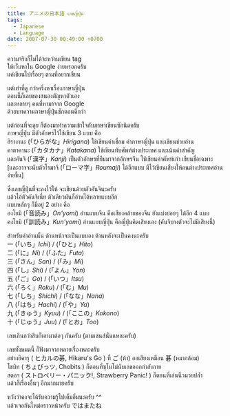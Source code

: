 ```yaml
---
title: アニメの日本語 เลขญี่ปุ่น
tags:
  - Japanese
  - Language
date: 2007-07-30 00:49:00 +0700
---
```


ความจริงก็ไม่ได้จะหว่านเขียน tag  
ให้เว็บหาใน Google ง่ายหรอกครับ  
แค่เขียนไปเรื่อยๆ ตามที่อยากเขียน

แต่เท่าที่ดู กว่าครึ่งหาเรื่องภาษาญี่ปุ่น  
ตอนนี้ก็เลยของสนองตัญหาตัวเอง  
และหลายๆ คนที่หามาจาก Google  
ด้วยบทความภาษาญี่ปุ่นซักตอนดีกว่า

แต่ก่อนที่จะลุย ก็ต้องมาทำความเข้าใจกับภาษาเขียนซักนิดครับ  
ภาษาญี่ปุ่น มีตัวอักษรไว้ใช้เขียน 3 แบบ คือ  
ฮิรางานะ (「ひらがな」*Hirigana*) ใช้เขียนคำเชื่อม คำภาษาญี่ปุ่น และเขียนช่วยอ่าน  
คาตาคานะ (「カタカナ」*Katakana*) ใช้เขียนทับศัพท์ต่างประเทศ และเน้นคำสำคัญ  
และคันจิ (「漢字」*Kanji*) เป็นตัวอักษรที่ยืมมาจากอักษรจีน ใช้เขียนคำศัพท์เก่า เขียนชื่อเฉพาะ  
[และอาจจะนับตัวโรมาจิ (「ローマ字」*Roumaji*) ได้อีกแบบ มีไว้เขียนเสียงให้คนต่างประเทศอ่านง่ายขึ้น]

ซึ่งเลขญี่ปุ่นที่จะลงไว้ให้ จะเขียนด้วยตัวคันจินะครับ  
แล้วไอ่ตัวคันจิเนี่ย ตัวเดียวมันก็อ่านได้หลายแบบอีก  
แบบหลักๆ ก็มีอยู่ 2 อย่าง คือ  
องโยมิ (「音読み」*On'yomi*) อ่านแบบจีน คือเสียงคล้ายของจีน ยังแบ่งย่อยๆ ได้อีก 4 แบบ  
คงโยมิ (「訓読み」*Kun'yomi*) อ่านแบบญี่ปุ่น คือญี่ปุ่นคิดเสียงเอง (คันจิบางตัวจะไม่มีเสียงนี้)

สำหรับคำอ่านนั้น ด้านหน้าจะเป็นแบบอง ด้านหลังจะเป็นคงนะครับ  
一 (「いち」*Ichi*) / (「ひと」*Hito*)  
二 (「に」*Ni*) / (「ふた」*Futa*)  
三 (「さん」*San*) / (「み」*Mi*)  
四 (「し」*Shi*) / (「よん」*Yon*)  
五 (「ご」*Go*) / (「いつ」*Itsu*)  
六 (「ろく」*Roku*) / (「む」*Mu*)  
七 (「しち」*Shichi*) / (「なな」*Nana*)  
八 (「はち」*Hachi*) / (「や」*Ya*)  
九 (「きゅう」*Kyuu*) / (「ここの」*Kokono*)  
十 (「じゅう」*Juu*) / (「とお」*Too*)

เลขเกินกว่าสิบก็เอามาต่อๆ กันครับ (ตามเซนส์นั่นแหละครับ)

เลขทั้งหมดนี้ ก็ฟังมาจากหลายเรื่องหละครับ  
อย่างฮิคารุ ( ヒカルの碁, Hikaru's Go ) ที่ ご (ห้า) ออเสียงเหมือน 碁 (หมากล้อม)  
โชบิท ( ちょびっツ, Chobits ) ก็ตอนที่ซุโมโม่นับเลขออกกำลังกาย  
สตอฯ ( ストロベリー・パニック!, Strawberry Panic! ) ก็ตอนที่เล่นนิ้วมวยปล้ำ  
แล้วก็เรื่องอื่นๆ อีกมากมายครับ

หวังว่าคงจะได้รับความรู้ไปเต็มอิ่มนะครับ ^^  
แล้วเจอกันใหม่คราวหน้าครับ ではまたね
